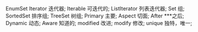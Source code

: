 EnumSet
Iterator 迭代器;
Iterable 可迭代的;
ListIterator 列表迭代器;
Set 组;
SortedSet 排序组;
TreeSet 树组;
Primary 主要;
Aspect 切面;
After ***之后;
Dynamic 动态;
Aware 知道的;
modified 改进;
modify 修改;
unique 独特，唯一;